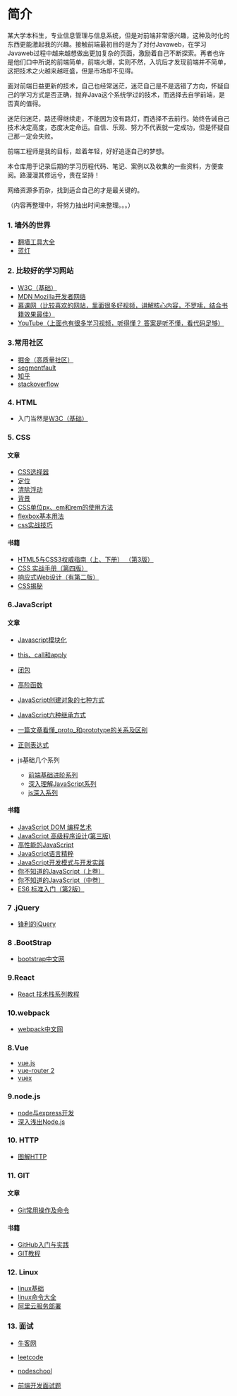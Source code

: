 # 简介
某大学本科生，专业信息管理与信息系统，但是对前端非常感兴趣，这种及时化的东西更能激起我的兴趣。接触前端最初目的是为了对付Javaweb，在学习Javaweb过程中越来越想做出更加复杂的页面，激励着自己不断探索。再者也许是他们口中所说的前端简单，前端火爆，实则不然，入坑后才发现前端并不简单，这把技术之火越来越旺盛，但是市场却不见得。

面对前端日益更新的技术，自己也经常迷茫，迷茫自己是不是选错了方向，怀疑自己的学习方式是否正确，抛弃Java这个系统学过的技术，而选择去自学前端，是否真的值得。

迷茫归迷茫，路还得继续走，不能因为没有路灯，而选择不去前行。始终告诫自己技术决定高度，态度决定命运。自信、乐观、努力不代表就一定成功，但是怀疑自己那一定会失败。

前端工程师是我的目标，趁着年轻，好好追逐自己的梦想。

本仓库用于记录后期的学习历程代码、笔记、案例以及收集的一些资料，方便查阅。路漫漫其修远兮，贵在坚持！

网络资源多而杂，找到适合自己的才是最关键的。

（内容再整理中，将努力抽出时间来整理。。。）

### 1. 墙外的世界
* [翻墙工具大全][1]
* [蓝灯][2]

### 2. 比较好的学习网站
* [W3C（基础）][3]
* [MDN Mozilla开发者网络][4]
* [慕课网（比较喜欢的网站，里面很多好视频，讲解核心内容，不罗嗦，结合书籍效果最佳）][5]
* [YouTube（上面也有很多学习视频，听得懂？ 答案是听不懂，看代码足够）][6]

### 3.常用社区
* [掘金（高质量社区）][7]
* [segmentfault][8]
* [知乎][9]
* [stackoverflow][10]

### 4. HTML

* 入门当然是[W3C（基础）][11]

### 5. CSS

#### 文章

* [CSS选择器](https://github.com/xxxgitone/learningProcess/blob/master/CSS/css%E9%80%89%E6%8B%A9%E7%AC%A6/css%E9%80%89%E6%8B%A9%E7%AC%A6.md)
* [定位](https://github.com/xxxgitone/learningProcess/blob/master/CSS/%E5%AE%9A%E4%BD%8D/index.md)
* [清除浮动](https://github.com/xxxgitone/learningProcess/blob/master/CSS/%E6%B8%85%E9%99%A4%E6%B5%AE%E5%8A%A8/index.md)
* [背景](https://github.com/xxxgitone/learningProcess/blob/master/CSS/%E8%83%8C%E6%99%AF/index.md)
* [CSS单位px、em和rem的使用方法](https://github.com/xxxgitone/learningProcess/blob/master/CSS/%E5%8D%95%E4%BD%8D/%E6%80%8E%E4%B9%88%E4%BD%BF%E7%94%A8px%E3%80%81em%E5%92%8Crem.md)
* [flexbox基本用法](https://xxxgitone.github.io/2017/05/27/FlexBox%E5%BC%B9%E6%80%A7%E5%B8%83%E5%B1%80%E5%9F%BA%E6%9C%AC%E7%94%A8%E6%B3%95/)
* [css实战技巧](https://github.com/xxxgitone/CSS_Skills)

#### 书籍

*  [HTML5与CSS3权威指南（上、下册） （第3版）][12]
*  [CSS 实战手册（第四版）][13]
* [响应式Web设计（有第二版）][14]
* [CSS揭秘][15]
	

### 6.JavaScript

#### 文章

* [Javascript模块化](https://github.com/xxxgitone/learningProcess/blob/master/JavaScript/JavaScript%E6%A8%A1%E5%9D%97%E5%8C%96/module.md)
* [this、call和apply](https://github.com/xxxgitone/learningProcess/blob/master/JavaScript/%E5%89%96%E6%9E%90%E9%9D%A2%E5%90%91%E5%AF%B9%E8%B1%A1%E7%BC%96%E7%A8%8B/%E5%85%B3%E4%BA%8Ethis%E3%80%81call%E5%92%8Capply/tca.md)
* [闭包](https://github.com/xxxgitone/learningProcess/blob/master/JavaScript/%E5%89%96%E6%9E%90%E9%9D%A2%E5%90%91%E5%AF%B9%E8%B1%A1%E7%BC%96%E7%A8%8B/%E9%97%AD%E5%8C%85%E5%92%8C%E9%AB%98%E9%98%B6%E5%87%BD%E6%95%B0/closure.md)
* [高阶函数](https://github.com/xxxgitone/learningProcess/blob/master/JavaScript/%E5%89%96%E6%9E%90%E9%9D%A2%E5%90%91%E5%AF%B9%E8%B1%A1%E7%BC%96%E7%A8%8B/%E9%97%AD%E5%8C%85%E5%92%8C%E9%AB%98%E9%98%B6%E5%87%BD%E6%95%B0/func.md)
* [JavaScript创建对象的七种方式](https://xxxgitone.github.io/2017/06/10/JavaScript%E5%88%9B%E5%BB%BA%E5%AF%B9%E8%B1%A1%E7%9A%84%E4%B8%83%E7%A7%8D%E6%96%B9%E5%BC%8F/)
* [JavaScript六种继承方式](https://xxxgitone.github.io/2017/06/12/JavaScript%E5%85%AD%E7%A7%8D%E7%BB%A7%E6%89%BF%E6%96%B9%E5%BC%8F/)
* [一篇文章看懂_proto_和prototype的关系及区别](https://xxxgitone.github.io/2017/06/08/%E4%B8%80%E7%AF%87%E6%96%87%E7%AB%A0%E7%9C%8B%E6%87%82-proto-%E5%92%8Cprototype%E7%9A%84%E5%85%B3%E7%B3%BB%E5%8F%8A%E5%8C%BA%E5%88%AB/)
* [正则表达式](https://github.com/xxxgitone/learningProcess/blob/master/JavaScript/JavaScript%E5%9F%BA%E7%A1%80/%E6%AD%A3%E5%88%99%E8%A1%A8%E8%BE%BE%E5%BC%8F%E7%9A%84%E6%A8%A1%E5%BC%8F%E5%8C%B9%E9%85%8D/regular.md)
* js基础几个系列

  * [前端基础进阶系列](http://www.jianshu.com/p/cd3fee40ef59)
  * [深入理解JavaScript系列](http://www.cnblogs.com/TomXu/archive/2011/12/15/2288411.html)
  * [js深入系列](https://github.com/mqyqingfeng/Blog)

#### 书籍

* [JavaScript DOM 编程艺术][16]
* [JavaScript 高级程序设计(第三版)][17]
* [高性能的JavaScript][18]
* [JavaScript语言精粹][19]
* [JavaScript开发模式与开发实践][20]
* [你不知道的JavaScript（上卷）][21]
* [你不知道的JavaScript（中卷）][22]
* [ES6 标准入门（第2版）][23]

### 7 .jQuery

* [锋利的jQuery][24]

### 8 .BootStrap

* [bootstrap中文网][25]

### 9.React

* [React 技术栈系列教程][26]

### 10.webpack

* [webpack中文网][27]

### 8.Vue

* [vue.js][28]
* [vue-router 2][29]
* [vuex][30]

### 9.node.js

* [node与express开发][31]
* [深入浅出Node.js][32]

### 10. HTTP
* [图解HTTP][33]

### 11. GIT

#### 文章

* [Git常用操作及命令](https://xxxgitone.github.io/2017/05/25/Git%E5%B8%B8%E7%94%A8%E6%93%8D%E4%BD%9C%E5%8F%8A%E5%91%BD%E4%BB%A4/)

#### 书籍

* [GitHub入门与实践][34]
* [GIT教程][35]

### 12. Linux

* [linux基础](http://linuxtools-rst.readthedocs.io/zh_CN/latest/base/index.html)
* [linux命令大全](http://man.linuxde.net/)
* [阿里云服务部署](https://github.com/xxxgitone/learningProcess/blob/master/linux/%E4%BA%91%E6%9C%8D%E5%8A%A1%E9%83%A8%E7%BD%B2.md)

### 13. 面试

* [牛客网](https://www.nowcoder.com)
* [leetcode](https://leetcode.com/)
* [nodeschool](https://nodeschool.io/)
* [前端开发面试题](https://github.com/markyun/My-blog/tree/master/Front-end-Developer-Questions)



  [1]: https://github.com/bannedbook/fanqiang
  [2]: https://github.com/getlantern/forum
  [3]: http://www.w3school.com.cn/
  [4]: https://developer.mozilla.org/zh-CN/
  [5]: http://www.imooc.com/
  [6]: https://www.youtube.com/
  [7]: https://juejin.im/timeline
  [8]: https://segmentfault.com/
  [9]: https://www.zhihu.com/
  [10]: http://stackoverflow.com/
  [11]: http://www.w3school.com.cn/
  [12]: https://book.douban.com/subject/26644632/
  [13]: https://book.douban.com/subject/26898555/
  [14]: https://book.douban.com/subject/20390374/
  [15]: https://book.douban.com/subject/26745943/
  [16]: https://book.douban.com/subject/6038371/
  [17]: https://book.douban.com/subject/10546125/
  [18]: https://book.douban.com/subject/5362856/
  [19]: https://book.douban.com/subject/11874748/
  [20]: https://book.douban.com/subject/26382780/
  [21]: https://book.douban.com/subject/26351021/
  [22]: https://book.douban.com/subject/26854244/
  [23]: https://book.douban.com/subject/26708954/
  [24]: https://book.douban.com/subject/10792216/
  [25]: http://www.bootcss.com/
  [26]: http://www.ruanyifeng.com/blog/2016/09/react-technology-stack.html
  [27]: https://doc.webpack-china.org/concepts/
  [28]: https://cn.vuejs.org/v2/guide/
  [29]: https://router.vuejs.org/zh-cn/
  [30]: https://vuex.vuejs.org/zh-cn/
  [31]: https://book.douban.com/subject/26301434/
  [32]: https://book.douban.com/subject/25768396/
  [33]: https://book.douban.com/subject/25863515/
  [34]: https://book.douban.com/subject/26462816/
  [35]: http://www.liaoxuefeng.com/wiki/0013739516305929606dd18361248578c67b8067c8c017b000

